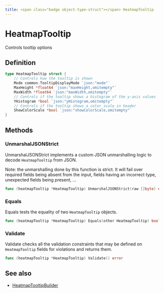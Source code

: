 ```yaml
---
title: <span class="badge object-type-struct"></span> HeatmapTooltip
---
```

# <span class="badge object-type-struct"></span> HeatmapTooltip

Controls tooltip options

## Definition

```go
type HeatmapTooltip struct {
    // Controls how the tooltip is shown
    Mode common.TooltipDisplayMode `json:"mode"`
    MaxHeight *float64 `json:"maxHeight,omitempty"`
    MaxWidth *float64 `json:"maxWidth,omitempty"`
    // Controls if the tooltip shows a histogram of the y-axis values
    YHistogram *bool `json:"yHistogram,omitempty"`
    // Controls if the tooltip shows a color scale in header
    ShowColorScale *bool `json:"showColorScale,omitempty"`
}
```
## Methods

### <span class="badge object-method"></span> UnmarshalJSONStrict

UnmarshalJSONStrict implements a custom JSON unmarshalling logic to decode `HeatmapTooltip` from JSON.

Note: the unmarshalling done by this function is strict. It will fail over required fields being absent from the input, fields having an incorrect type, unexpected fields being present, …

```go
func (heatmapTooltip *HeatmapTooltip) UnmarshalJSONStrict(raw []byte) error
```

### <span class="badge object-method"></span> Equals

Equals tests the equality of two `HeatmapTooltip` objects.

```go
func (heatmapTooltip *HeatmapTooltip) Equals(other HeatmapTooltip) bool
```

### <span class="badge object-method"></span> Validate

Validate checks all the validation constraints that may be defined on `HeatmapTooltip` fields for violations and returns them.

```go
func (heatmapTooltip *HeatmapTooltip) Validate() error
```

## See also

 * <span class="badge builder"></span> [HeatmapTooltipBuilder](./builder-HeatmapTooltipBuilder.md)

